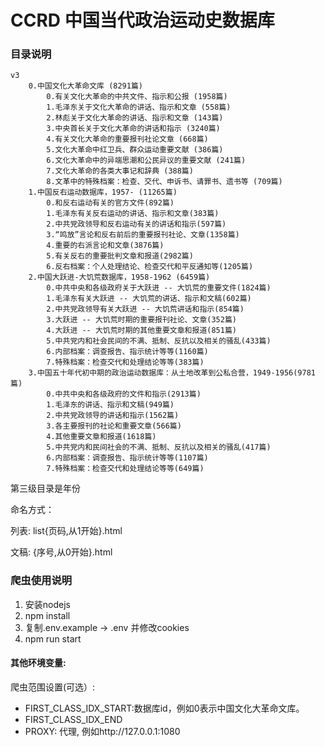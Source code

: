 
# CCRD 中国当代政治运动史数据库

### 目录说明

```
v3
    0.中国文化大革命文库 (8291篇)
        0.有关文化大革命的中共文件、指示和公报 (1958篇)
        1.毛泽东关于文化大革命的讲话、指示和文章 (558篇)
        2.林彪关于文化大革命的讲话、指示和文章 (143篇)
        3.中央首长关于文化大革命的讲话和指示 (3240篇)
        4.有关文化大革命的重要报刊社论文章 (668篇)
        5.文化大革命中红卫兵、群众运动重要文献 (386篇)
        6.文化大革命中的异端思潮和公民异议的重要文献 (241篇)
        7.文化大革命的各类大事记和辞典 (388篇)
        8.文革中的特殊档案：检查、交代、申诉书、请罪书、遗书等 (709篇)
    1.中国反右运动数据库，1957- (11265篇)
        0.和反右运动有关的官方文件(892篇)
        1.毛泽东有关反右运动的讲话、指示和文章(383篇)
        2.中共党政领导和反右运动有关的讲话和指示(597篇)
        3.“鸣放”言论和反右前后的重要报刊社论、文章(1358篇)
        4.重要的右派言论和文章(3876篇)
        5.有关反右的重要批判文章和报道(2982篇)
        6.反右档案：个人处理结论、检查交代和平反通知等(1205篇)
    2.中国大跃进-大饥荒数据库，1958-1962 (6459篇)
        0.中共中央和各级政府关于大跃进 -- 大饥荒的重要文件(1824篇)
        1.毛泽东有关大跃进 -- 大饥荒的讲话、指示和文稿(602篇)
        2.中共党政领导有关大跃进 -- 大饥荒讲话和指示(854篇)
        3.大跃进 -- 大饥荒时期的重要报刊社论、文章(352篇)
        4.大跃进 -- 大饥荒时期的其他重要文章和报道(851篇)
        5.中共党内和社会民间的不满、抵制、反抗以及相关的骚乱(433篇)
        6.内部档案：调查报告、指示统计等等(1160篇)
        7.特殊档案：检查交代和处理结论等等(383篇)
    3.中国五十年代初中期的政治运动数据库：从土地改革到公私合营，1949-1956(9781篇)
        0.中共中央和各级政府的文件和指示(2913篇)
        1.毛泽东的讲话、指示和文稿(949篇)
        2.中共党政领导的讲话和指示(1562篇)
        3.各主要报刊的社论和重要文章(566篇)
        4.其他重要文章和报道(1618篇)
        5.中共党内和民间社会的不满、抵制、反抗以及相关的骚乱(417篇)
        6.内部档案：调查报告、指示统计等等(1107篇)
        7.特殊档案：检查交代和处理结论等等(649篇)
```

第三级目录是年份

命名方式：

列表: list{页码,从1开始}.html

文稿: {序号,从0开始}.html

### 爬虫使用说明

1. 安装nodejs
2. npm install
3. 复制.env.example -> .env 并修改cookies
4. npm run start


#### 其他环境变量: 

爬虫范围设置(可选）:

* FIRST_CLASS_IDX_START:数据库id，例如0表示中国文化大革命文库。
* FIRST_CLASS_IDX_END
* PROXY: 代理, 例如http://127.0.0.1:1080
